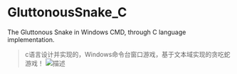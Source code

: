 # GluttonousSnake_C
The Gluttonous Snake in Windows CMD, through C language implementation.

> c语言设计并实现的，Windows命令台窗口游戏，基于文本域实现的贪吃蛇游戏！
![描述](http://www.baldyoung.com/baldyoung-Blog/WebContext/MiniBlog_CommonRes/res/img/16020634321855.jpg)


